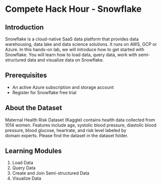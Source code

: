 # Compete Hack Hour - Snowflake

## Introduction
Snowflake is a cloud-native SaaS data platform that provides data warehousing, data lake and data science solutions. It runs on AWS, GCP or Azure. 
In this hands-on lab, we will introduce how to get started with Snowflake. You will learn how to load data, query data, work with semi-structured data and visualize data on Snowflake.

## Prerequisites
- An active Azure subscription and storage account
- Register for Snowflake free trial

## About the Dataset
Maternal Health Risk Dataset (Kaggle) contains health data collected from 1014 women. Features include age, systolic blood pressure, diastolic blood pressure, blood glucose, heartrate, and risk level labeled by domain experts. Please find the dataset in the dataset folder.

## Learning Modules
1. Load Data
2. Query Data
3. Create and Join Semi-structured Data
4. Visualize Data
